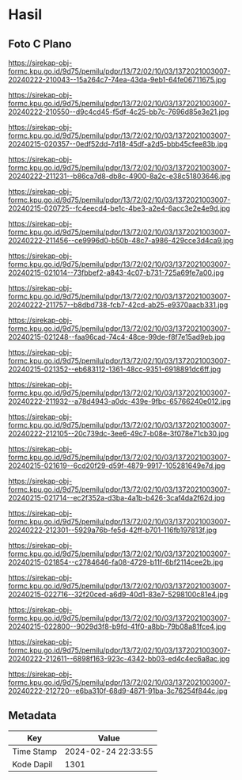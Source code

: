 # Hasil

## Foto C Plano

https://sirekap-obj-formc.kpu.go.id/9d75/pemilu/pdpr/13/72/02/10/03/1372021003007-20240222-210043--15a264c7-74ea-43da-9eb1-64fe06711675.jpg

https://sirekap-obj-formc.kpu.go.id/9d75/pemilu/pdpr/13/72/02/10/03/1372021003007-20240222-210550--d9c4cd45-f5df-4c25-bb7c-7696d85e3e21.jpg

https://sirekap-obj-formc.kpu.go.id/9d75/pemilu/pdpr/13/72/02/10/03/1372021003007-20240215-020357--0edf52dd-7d18-45df-a2d5-bbb45cfee83b.jpg

https://sirekap-obj-formc.kpu.go.id/9d75/pemilu/pdpr/13/72/02/10/03/1372021003007-20240222-211231--b86ca7d8-db8c-4900-8a2c-e38c51803646.jpg

https://sirekap-obj-formc.kpu.go.id/9d75/pemilu/pdpr/13/72/02/10/03/1372021003007-20240215-020725--fc4eecd4-be1c-4be3-a2e4-6acc3e2e4e9d.jpg

https://sirekap-obj-formc.kpu.go.id/9d75/pemilu/pdpr/13/72/02/10/03/1372021003007-20240222-211456--ce9996d0-b50b-48c7-a986-429cce3d4ca9.jpg

https://sirekap-obj-formc.kpu.go.id/9d75/pemilu/pdpr/13/72/02/10/03/1372021003007-20240215-021014--73fbbef2-a843-4c07-b731-725a69fe7a00.jpg

https://sirekap-obj-formc.kpu.go.id/9d75/pemilu/pdpr/13/72/02/10/03/1372021003007-20240222-211757--b8dbd738-fcb7-42cd-ab25-e9370aacb331.jpg

https://sirekap-obj-formc.kpu.go.id/9d75/pemilu/pdpr/13/72/02/10/03/1372021003007-20240215-021248--faa96cad-74c4-48ce-99de-f8f7e15ad9eb.jpg

https://sirekap-obj-formc.kpu.go.id/9d75/pemilu/pdpr/13/72/02/10/03/1372021003007-20240215-021352--eb683112-1361-48cc-9351-6918891dc6ff.jpg

https://sirekap-obj-formc.kpu.go.id/9d75/pemilu/pdpr/13/72/02/10/03/1372021003007-20240222-211932--a78d4943-a0dc-439e-9fbc-65766240e012.jpg

https://sirekap-obj-formc.kpu.go.id/9d75/pemilu/pdpr/13/72/02/10/03/1372021003007-20240222-212105--20c739dc-3ee6-49c7-b08e-3f078e71cb30.jpg

https://sirekap-obj-formc.kpu.go.id/9d75/pemilu/pdpr/13/72/02/10/03/1372021003007-20240215-021619--6cd20f29-d59f-4879-9917-105281649e7d.jpg

https://sirekap-obj-formc.kpu.go.id/9d75/pemilu/pdpr/13/72/02/10/03/1372021003007-20240215-021714--ec2f352a-d3ba-4a1b-b426-3caf4da2f62d.jpg

https://sirekap-obj-formc.kpu.go.id/9d75/pemilu/pdpr/13/72/02/10/03/1372021003007-20240222-212301--5929a76b-fe5d-42ff-b701-116fb197813f.jpg

https://sirekap-obj-formc.kpu.go.id/9d75/pemilu/pdpr/13/72/02/10/03/1372021003007-20240215-021854--c2784646-fa08-4729-b11f-6bf2114cee2b.jpg

https://sirekap-obj-formc.kpu.go.id/9d75/pemilu/pdpr/13/72/02/10/03/1372021003007-20240215-022716--32f20ced-a6d9-40d1-83e7-5298100c81e4.jpg

https://sirekap-obj-formc.kpu.go.id/9d75/pemilu/pdpr/13/72/02/10/03/1372021003007-20240215-022800--9029d3f8-b9fd-41f0-a8bb-79b08a81fce4.jpg

https://sirekap-obj-formc.kpu.go.id/9d75/pemilu/pdpr/13/72/02/10/03/1372021003007-20240222-212611--6898f163-923c-4342-bb03-ed4c4ec6a8ac.jpg

https://sirekap-obj-formc.kpu.go.id/9d75/pemilu/pdpr/13/72/02/10/03/1372021003007-20240222-212720--e6ba310f-68d9-4871-91ba-3c76254f844c.jpg


## Metadata

| Key        | Value               |
| ---------- | ------------------- |
| Time Stamp | 2024-02-24 22:33:55 |
| Kode Dapil | 1301                |



